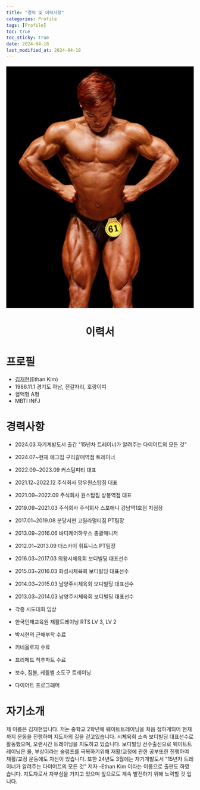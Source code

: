 ```yaml
---
title: "경력 및 이력사항"
categories: Profile
tags: [Profile]
toc: true
toc_sticky: true
date: 2024-04-18
last_modified_at: 2024-04-18
---
```


![body3.jpg](/assets/images/body3.jpg)

<h1 style="text-align:center;">이력서</h1>

# 프로필

- <a href="https://search.naver.com/search.naver?where=nexearch&sm=tab_etc&mra=bjky&x_csa=%7B%22fromUi%22%3A%22kb%22%7D&pkid=1&os=33800093&qvt=0&query=%EA%B9%80%EC%9E%AC%ED%98%84" target="_blank" style="text-align: center;">김재현</a>(Ethan Kim)
- 1986.11.1 경기도 하남, 전갈자리, 호랑이띠
- 혈액형 A형
- MBTI INFJ

# 경력사항

- 2024.03 자기계발도서 출간 "15년차 트레이너가 알려주는 다이어트의 모든 것"
- 2024.07~현재 에그짐 구리갈매역점 트레이너
- 2022.09~2023.09 커스텀피티 대표
- 2021.12~2022.12 주식회사 망우원스탑짐 대표
- 2021.09~2022.09 주식회사 원스탑짐 상봉역점 대표
- 2019.09~2021.03 주식회사 주식회사 스포애니 강남역1호점 지점장
- 2017.01~2019.08 분당서현 고릴라멀티짐 PT팀장
- 2013.09~2016.06 바디케어하우스 총괄매니저
- 2012.01~2013.09 더스카이 휘트니스 PT팀장

- 2016.03~2017.03 의왕시체육회 보디빌딩 대표선수
- 2015.03~2016.03 화성시체육회 보디빌딩 대표선수
- 2014.03~2015.03 남양주시체육회 보디빌딩 대표선수
- 2013.03~2014.03 남양주시체육회 보디빌딩 대표선수
- 각종 시도대회 입상

- 한국인재교육원 재활트레이닝 RTS LV 3, LV 2
- 박시현의 근해부학 수료
- 키네올로지 수료
- 프리메드 척추파트 수료
- 보수, 짐볼, 케틀벨 소도구 트레이닝
- 다이어트 프로그래머

# 자기소개

제 이름은 김재현입니다.
저는 중학교 2학년에 웨이트트레이닝을 처음 접하게되어 현재까지 운동을 진행하며 지도자의 길을 걷고있습니다.
시체육회 소속 보디빌딩 대표선수로 활동했으며, 오랜시간 트레이닝을 지도하고 있습니다.
보디빌딩 선수출신으로 웨이트트레이닝은 물, 부상이라는 슬럼프를 극복하기위해 재활/교정에 관한 공부또한 진행하여 재활/교정 운동에도 자신이 있습니다.
또한 24년도 3월에는 자기개발도서 "15년차 트레이너가 알려주는 다이어트의 모든 것" 저자 -Ethan Kim 이라는 이름으로 출판도 하였습니다.
지도자로서 자부심을 가지고 있으며 앞으로도 계속 발전하기 위해 노력할 것 입니다.

